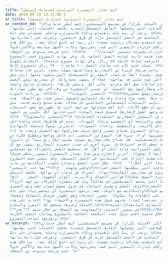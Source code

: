 ```yaml
---
title: كيف تختار التسعيرة المناسبة لخدماتك كمستقل؟
date: 2018-09-19 14:11:00 Z
ar_title: كيف تختار التسعيرة المناسبة لخدماتك كمستقل؟
ar_content_md: "\nأحد أكثر الأسئلة تكرارًا في مجتمع المستقلين: كيف أسعّر خدماتي؟ \nهذه
  المسؤولية الإضافية التي يتحملها العامل المستقل لتحديد تكلفة الخدمات التي يقدّمها؛
  ويجب أن يتمّ ذلك باهتمام وذكاء فاستمراره ودخله يعتمدان على ذلك. \n\nخلال السنوات
  الخمسة عشر الماضية في العمل المستقل جرّبت كل طرق التسعير، وتعرفت على ايجابياتها
  وسلبياتها. لم استخدم معادلات رياضية معقدة -أو ربما لم احتج لذلك بعد-. من خلال هذه
  التدوينة أشارككم خيارات التسعير التي قمت بتجربتها وكانت الأسهل متابعة والأكثر قبولًا
  لدى شريحة متنوعة من العملاء. \n\n\n    **خيارات مقترحة لتسعير الخدمات**\n\n\n   **بالساعه**\n\nالتسعير
  بالساعة يعني أن تحدد قيمة ثابتة لساعة العمل الخاصة بك، وفي نهاية المشروع تحسب المجموع
  المقابل لجهدك. \nيعني مثلًا: كلفة الترجمة لساعة كاملة ٧٥ ريال، وفي نهاية مشروع ترجمة
  عملت عليه كان عدد ساعات العمل ١٠٠ ساعة = ٧٥٠٠ ريال للمشروع كاملًا. \n\nميزة هذه
  الطريقة إنّها تناسب شريحة كبيرة من المشاريع ومتابعتها سهلة بمجرد تدوين عدد ساعاتك
  اليومية في العمل، مفيدة أيضًا في حساب المشاريع المستعجلة التي ستقضي عليها أيام عمل
  كاملة. لكن أكثر شيء سلبي قد تواجهه: عملاء لا يثقون بحساباتك، أو مشاريع تتقن العمل
  عليها لذلك تحتاج لساعات عمل أقل ومردود مالي أقل. ويمكن حلّ هذا باستخدام جداول واضحة
  لتسجيل الساعات ومشاركتها مع العميل، أو تغيير التسعيرة من وقت لآخر مع تطور مهاراتك
  وزيادة الجودة. \n\n\n     **التسعير بالوحدة **\n\n\nأفادتني هذه الطريقة بوضع تسعيرة
  المقالات مثلًا، تحسب مرّة واحدة وقابلة للتفاوض للوصول لسعر محدد مع العملاء. هذه
  التسعيرة أيضا تناسب المنتجات للمستقلين العاملين في مجالات تقدم منتج وليس خدمة، مثل
  الأطعمة أو الملابس أو قطع الأثاث. أحد أهم مساوئها من جهة أخرى قد يظهر مع بعض المنتجات
  صعوبات عمل ووقت وجهد أطول لإنجازها فتصبح قيمة الوحدة التي حددتها أقلّ بكثير من الجهد.
  \n\n  **التسعير بالمشروع**\n \nيناسب هذا النوع من التسعير المشاريع المتعددة الخدمات،
  مثل كتابة المحتوى والترجمة أو التصميم وبناء الهويات. تبدو في ظاهرها خدمة واحدة لكن
  العمل يمر بعدة مراحل كالبحث، والتخطيط، وإعداد المسودات، التحرير، وصولًا للنسخة النهائية.
  كل مرحلة من مراحل المشروع تحتاج تسعير واضح ليتم مشاركتها مع العميل ويحدد ما إذا
  كان يرغب بتضمينها أو لا. ميزة هذا النوع من التسعير إنه شامل وواضح ويعطيك فكرة عن
  مصروفاتك ومدخراتك المستقبلية. هل تحتاج ثلاث مشاريع بقيمة معينة لكل ربع سنة؟ أو اثنين؟
  أو مشروع واحد يغطي كافة احتياجاتك. ميزة أخرى أن حساب تسعيرة المشاريع يتغير مع كل
  عميل، فقد تكون الميزانية لديه أعلى أو أقلّ، قد تستطيع العمل بالشراكة مع مستقلين
  آخرين لإنجازه ومن هنا تختار التسعيرة لتضمن ربحكم جميعًا. \nهذه الطريقة أيضا لا تخلو
  من مساوئ، فالحسابات صعبة أحيانًا على المبتدئين في العمل المستقل. وقد يتغير حجم المشروع
  خلال فترة العمل وتحتاج لحساب التكاليف من جديد. \n\n   **ما هي الأشياء التي أفكّر
  بها عند التسعير؟**\n\n   وقتي وجهدي\n\nالتكاليف الإضافية التي يتطلبها العمل (شراء
  مواد، اشتراك في خدمات أو مواقع، تكلفة التنقل)\nمساهمة هذا المشروع في مصاريفي العامة
  (فواتير الجوال والانترنت، أكواب القهوة، السفر .. الخ)\nضبطه مع تسعيرة السوق بشكل
  عام (ما الذي يقبضه المستقلون في مجالك؟ وما هي تسعيرة الشركات من جهة أخرى؟)\n\nمتابعة
  وقت العمل وتسجيل الساعات في جدول مخصص لضمان حقي وحق العميل\n\nوالانتباه لتغير الأسعار
  والتكاليف مع الوقت، فقد ترتفع التسعيرة أو تنخفض بناء على ذلك\n\nتبقى عنصر مهم في
  تسعير الخدمات وهو إظهار قيمتك المضافة للعملاء. \nما الذي ستضعه على الطاولة ولا يمكن
  لمستقل آخر تقديمه؟ لماذا عليهم قبول هذه التسعيرة والاحتفاء بها؟ الإجابة على هذه
  الاسئلة وغيرها سيحقق لك التفرد والنجاح.\n\n\nتلميحة:\nيمكنك تجربة النصائح السابقة
  في تسعير الخدمات والمفاوضة مع العملاء من خلال منصة [**بحر**](http://bit.ly/2NUTTy4)
  للمستقلين. فمن خلال خاصية (قدم عرض) تحدد التكلفة الخاصة بالمشروع وساعات العمل اللازمة
  وتقدمها لصاحب المشروع.\n\n"
ar_excerpt: "\nأحد أكثر الأسئلة تكرارًا في مجتمع المستقلين: كيف أسعّر خدماتي؟ \nهذه
  المسؤولية الإضافية التي يتحملها العامل المستقل لتحديد تكلفة الخدمات التي يقدّمها؛
  ويجب أن يتمّ ذلك باهتمام وذكاء فاستمراره ودخله يعتمدان على ذلك. \n\nخلال السنوات
  الخمسة عشر الماضية في العمل المستقل جرّبت كل طرق التسعير، وتعرفت على ايجابياتها
  وسلبياتها. لم استخدم معادلات رياضية معقدة -أو ربما لم احتج لذلك بعد-. من خلال هذه
  التدوينة أشارككم خيارات التسعير التي قمت بتجربتها وكانت الأسهل متابعة والأكثر قبولًا
  لدى شريحة متنوعة من العملاء. \n"
---
```


